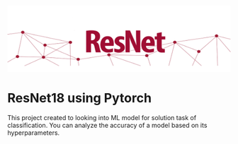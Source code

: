 <img src="objects\Resnet.gif" width="800" height="150">

#  **ResNet18 using Pytorch**

This project created to looking into ML model for solution task of classification.
You can analyze the accuracy of a model based on its hyperparameters.
